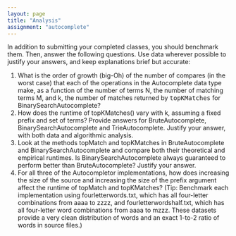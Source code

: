 ```yaml
---
layout: page
title: "Analysis"
assignment: "autocomplete"
---
```


In addition to submitting your completed classes, you should benchmark them. Then, answer the following questions. Use data wherever possible to justify your answers, and keep explanations brief but accurate:

<ol> <li> What is the order of growth (big-Oh) of the number of compares
(in the worst case) that each of the operations in the Autocomplete data
type make, as a function of the number of terms N, the number of matching
terms M, and k, the number of matches returned by <tt>topKMatches</tt> for
BinarySearchAutocomplete?  <li>How does the runtime of topKMatches() vary
with k, assuming a fixed prefix and set of terms? Provide answers for
BruteAutocomplete, BinarySearchAutocomplete and TrieAutocomplete. Justify
your answer, with both data and algorithmic analysis. </li> <li>Look at the
methods topMatch and topKMatches in BruteAutocomplete and
BinarySearchAutocomplete and compare both their theoretical and empirical
runtimes. Is BinarySearchAutocomplete always guaranteed to perform better
than BruteAutocomplete? Justify your answer.</li> <li>For all three of the
Autocompletor implementations, how does increasing the size of the source
and increasing the size of the prefix argument affect the runtime of
topMatch and topKMatches? (Tip: Benchmark each implementation using
fourletterwords.txt, which has all four-letter combinations from aaaa to
zzzz, and fourletterwordshalf.txt, which has all four-letter word
combinations from aaaa to mzzz. These datasets provide a very clean
distribution of words and an exact 1-to-2 ratio of words in source files.)
</li> </ol>
